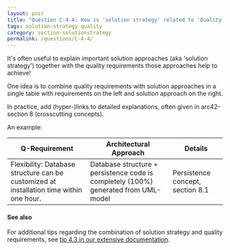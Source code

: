 ```yaml
---
layout: post
title: "Question C-4-4: How is 'solution strategy' related to 'Quality goals' (section 1.2)?"
tags: solution-strategy quality
category: section-solutionstrategy
permalink: /questions/C-4-4/
---
```


It's often useful to explain important solution approaches (aka 'solution strategy')
together with the quality requirements those approaches help to achieve!

One idea is to combine quality requirements with solution approaches in a single
table with requirements on the left and solution approach on the right.

In practice, add (hyper-)links to detailed explanations, often given in arc42-section 8
(crosscutting concepts).


An example:


|Q-Requirement    |Architectural Approach                  |Details        |
|--------------------|----------------------------------------|---------------|
|Flexibility: Database structure can be customized at installation time within one hour. |Database structure + persistence code is completely (100%) generated from UML-model |Persistence concept, section 8.1 |


#### See also

For additional tips regarding the combination of solution strategy and quality requirements,
see [tip 4.3 in our extensive documentation](http://docs.arc42.org/tips/4-3/).
